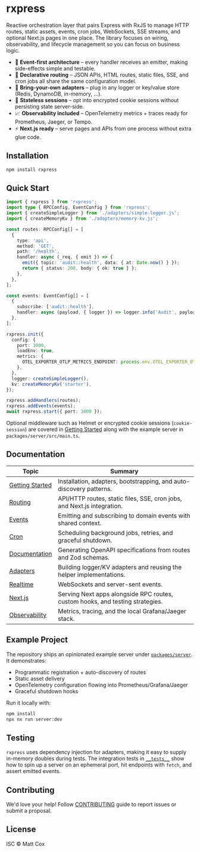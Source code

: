 # rxpress

Reactive orchestration layer that pairs Express with RxJS to manage HTTP routes, static assets, events, cron jobs, WebSockets, SSE streams, and optional Next.js pages in one place. The library focuses on wiring, observability, and lifecycle management so you can focus on business logic.

- 🚀 **Event-first architecture** – every handler receives an emitter, making side-effects simple and testable.
- 🧭 **Declarative routing** – JSON APIs, HTML routes, static files, SSE, and cron jobs all share the same configuration model.
- 🔌 **Bring-your-own adapters** – plug in any logger or key/value store (Redis, DynamoDB, in-memory, …).
- 🍪 **Stateless sessions** – opt into encrypted cookie sessions without persisting state server-side.
- 📈 **Observability included** – OpenTelemetry metrics + traces ready for Prometheus, Jaeger, or Tempo.
- ⚡ **Next.js ready** – serve pages and APIs from one process without extra glue code.

## Installation

```bash
npm install rxpress
```

## Quick Start

```ts
import { rxpress } from 'rxpress';
import type { RPCConfig, EventConfig } from 'rxpress';
import { createSimpleLogger } from './adapters/simple-logger.js';
import { createMemoryKv } from './adapters/memory-kv.js';

const routes: RPCConfig[] = [
  {
    type: 'api',
    method: 'GET',
    path: '/health',
    handler: async (_req, { emit }) => {
      emit({ topic: 'audit::health', data: { at: Date.now() } });
      return { status: 200, body: { ok: true } };
    },
  },
];

const events: EventConfig[] = [
  {
    subscribe: ['audit::health'],
    handler: async (payload, { logger }) => logger.info('Audit', payload as object),
  },
];

rxpress.init({
  config: {
    port: 3000,
    loadEnv: true,
    metrics: {
      OTEL_EXPORTER_OTLP_METRICS_ENDPOINT: process.env.OTEL_EXPORTER_OTLP_METRICS_ENDPOINT,
    },
  },
  logger: createSimpleLogger(),
  kv: createMemoryKv('starter'),
});

rxpress.addHandlers(routes);
rxpress.addEvents(events);
await rxpress.start({ port: 3000 });
```

Optional middleware such as Helmet or encrypted cookie sessions (`cookie-session`) are covered in [Getting Started](./docs/getting-started.md) along with the example server in `packages/server/src/main.ts`.

## Documentation

| Topic                                        | Summary                                                                       |
| -------------------------------------------- | ----------------------------------------------------------------------------- |
| [Getting Started](./docs/getting-started.md) | Installation, adapters, bootstrapping, and auto-discovery patterns.           |
| [Routing](./docs/routing.md)                 | API/HTTP routes, static files, SSE, cron jobs, and Next.js integration.       |
| [Events](./docs/events.md)                   | Emitting and subscribing to domain events with shared context.                |
| [Cron](./docs/cron.md)                       | Scheduling background jobs, retries, and graceful shutdown.                   |
| [Documentation](./docs/documentation.md)     | Generating OpenAPI specifications from routes and Zod schemas.                |
| [Adapters](./docs/adapters.md)               | Building logger/KV adapters and reusing the helper implementations.           |
| [Realtime](./docs/realtime.md)               | WebSockets and server-sent events.                                            |
| [Next.js](./docs/nextjs.md)                  | Serving Next apps alongside RPC routes, custom hooks, and testing strategies. |
| [Observability](./docs/observability.md)     | Metrics, tracing, and the local Grafana/Jaeger stack.                         |

## Example Project

The repository ships an opinionated example server under [`packages/server`](../server). It demonstrates:

- Programmatic registration + auto-discovery of routes
- Static asset delivery
- OpenTelemetry configuration flowing into Prometheus/Grafana/Jaeger
- Graceful shutdown hooks

Run it locally with:

```bash
npm install
npx nx run server:dev
```

## Testing

`rxpress` uses dependency injection for adapters, making it easy to supply in-memory doubles during tests. The integration tests in [`__tests__`](./__tests__) show how to spin up a server on an ephemeral port, hit endpoints with `fetch`, and assert emitted events.

## Contributing

We'd love your help! Follow [CONTRIBUTING](CONTRIBUTING.md) guide to report issues or submit a proposal.

## License

ISC © Matt Cox
